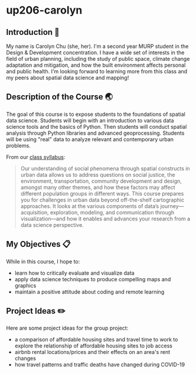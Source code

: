 # up206-carolyn

## Introduction :dodo:
My name is Carolyn Chu (she, her). I'm a second year MURP student in the Design & Development concentration. I have a wide set of interests in the field of urban planning, including the study of public space, climate change adaptation and mitigation, and how the built environment affects personal and public health. I'm looking forward to learning more from this class and my peers about spatial data science and mapping!

## Description of the Course :earth_asia:
The goal of this course is to expose students to the foundations of spatial data science. Students will begin with an introduction to various data science tools and the basics of Python. Then students will conduct spatial analysis through Python libraries and advanced geoprocessing. Students will be using "real" data to analyze relevant and contemporary urban problems.

From our [class syllabus](https://github.com/yohman/22W-UP206A):
>Our understanding of social phenomena through spatial constructs in urban data allows us to address questions on social justice, the environment, transportation, community development and design, amongst many other themes, and how these factors may affect different population groups in different ways. This course prepares you for challenges in urban data beyond off-the-shelf cartographic approaches. It looks at the various components of data’s journey—acquisition, exploration, modeling, and communication through visualization—and how it enables and advances your research from a data science perspective.

## My Objectives :clipboard:
While in this course, I hope to:
- learn how to critically evaluate and visualize data
- apply data science techniques to produce compelling maps and graphics
- maintain a positive attitude about coding and remote learning

## Project Ideas :pencil2:
Here are some project ideas for the group project:
- a comparison of affordable housing sites and travel time to work to explore the relationship of affordable housing sites to job access
- airbnb rental locations/prices and their effects on an area's rent changes
- how travel patterns and traffic deaths have changed during COVID-19
